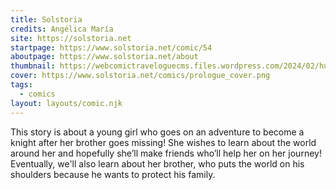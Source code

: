 ```yaml
---
title: Solstoria
credits: Angélica María
site: https://solstoria.net
startpage: https://www.solstoria.net/comic/54
aboutpage: https://www.solstoria.net/about
thumbnail: https://webcomictraveloguecms.files.wordpress.com/2024/02/hubbox_solstoria.png
cover: https://www.solstoria.net/comics/prologue_cover.png
tags:
  - comics
layout: layouts/comic.njk
---
```


This story is about a young girl who goes on an adventure to become a knight after her brother goes missing! She wishes to learn about the world around her and hopefully she’ll make friends who’ll help her on her journey! Eventually, we'll also learn about her brother, who puts the world on his shoulders because he wants to protect his family. 